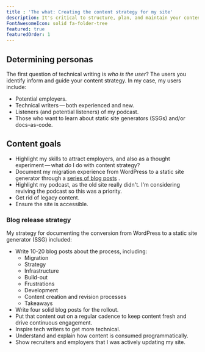 ```yaml
---
title : 'The what: Creating the content strategy for my site'
description: It's critical to structure, plan, and maintain your content. Working as writer, content strategist, and developer helped me understand how to orchestrate between the three roles.
FontAwesomeIcon: solid fa-folder-tree
featured: true
featuredOrder: 1
---
```


## Determining personas

The first question of technical writing is *who is the user*? The users you identify inform and guide your content strategy. In my case, my users include:

- Potential employers.
- Technical writers&thinsp;&mdash;&thinsp;both experienced and new.
- Listeners (and potential listeners) of my podcast.
- Those who want to learn about static site generators (SSGs) and/or docs-as-code.

## Content goals

- Highlight my skills to attract employers, and also as a thought experiment&thinsp;&mdash;&thinsp;what *do* I do with content strategy?
- Document my migration experience from WordPress to a static site generator through a [series of blog posts](#blog-release-strategy) .
- Highlight my podcast, as the old site really didn't. I'm considering reviving the podcast so this was a priority.
- Get rid of legacy content.
- Ensure the site is accessible.

### Blog release strategy

My strategy for documenting the conversion from WordPress to a static site generator (SSG) included:

- Write 10-20 blog posts about the process, including:
  - Migration
  - Strategy
  - Infrastructure
  - Build-out
  - Frustrations
  - Development
  - Content creation and revision processes
  - Takeaways
- Write four solid blog posts for the rollout.
- Put that content out on a regular cadence to keep content fresh and drive continuous engagement.
- Inspire tech writers to get more technical.
- Understand and explain how content is consumed programmatically.
- Show recruiters and employers that I was actively updating my site.
